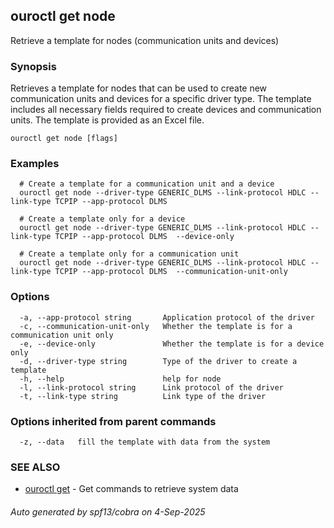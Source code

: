 ## ouroctl get node

Retrieve a template for nodes (communication units and devices)

### Synopsis

Retrieves a template for nodes that can be used to create new communication units and devices for a specific driver type.
The template includes all necessary fields required to create devices and communication units.
The template is provided as an Excel file.

```
ouroctl get node [flags]
```

### Examples

```
  # Create a template for a communication unit and a device
  ouroctl get node --driver-type GENERIC_DLMS --link-protocol HDLC --link-type TCPIP --app-protocol DLMS

  # Create a template only for a device
  ouroctl get node --driver-type GENERIC_DLMS --link-protocol HDLC --link-type TCPIP --app-protocol DLMS  --device-only

  # Create a template only for a communication unit
  ouroctl get node --driver-type GENERIC_DLMS --link-protocol HDLC --link-type TCPIP --app-protocol DLMS  --communication-unit-only
```

### Options

```
  -a, --app-protocol string       Application protocol of the driver
  -c, --communication-unit-only   Whether the template is for a communication unit only
  -e, --device-only               Whether the template is for a device only
  -d, --driver-type string        Type of the driver to create a template
  -h, --help                      help for node
  -l, --link-protocol string      Link protocol of the driver
  -t, --link-type string          Link type of the driver
```

### Options inherited from parent commands

```
  -z, --data   fill the template with data from the system
```

### SEE ALSO

* [ouroctl get](ouroctl_get.md)	 - Get commands to retrieve system data

###### Auto generated by spf13/cobra on 4-Sep-2025
